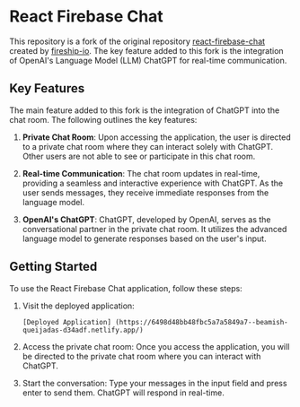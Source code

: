 # React Firebase Chat

This repository is a fork of the original repository [react-firebase-chat](https://github.com/fireship-io/react-firebase-chat) created by [fireship-io](https://github.com/fireship-io). The key feature added to this fork is the integration of OpenAI's Language Model (LLM) ChatGPT for real-time communication.

## Key Features

The main feature added to this fork is the integration of ChatGPT into the chat room. The following outlines the key features:

1. **Private Chat Room**: Upon accessing the application, the user is directed to a private chat room where they can interact solely with ChatGPT. Other users are not able to see or participate in this chat room.

2. **Real-time Communication**: The chat room updates in real-time, providing a seamless and interactive experience with ChatGPT. As the user sends messages, they receive immediate responses from the language model.

3. **OpenAI's ChatGPT**: ChatGPT, developed by OpenAI, serves as the conversational partner in the private chat room. It utilizes the advanced language model to generate responses based on the user's input.

## Getting Started

To use the React Firebase Chat application, follow these steps:

1. Visit the deployed application:

   ```
   [Deployed Application] (https://6498d48bb48fbc5a7a5849a7--beamish-queijadas-d34adf.netlify.app/)
   ```

2. Access the private chat room: Once you access the application, you will be directed to the private chat room where you can interact with ChatGPT.

3. Start the conversation: Type your messages in the input field and press enter to send them. ChatGPT will respond in real-time.
